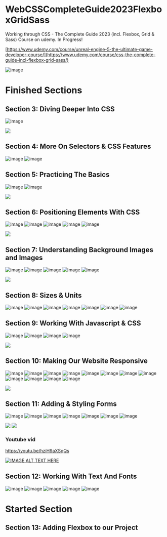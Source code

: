 # WebCSSCompleteGuide2023FlexboxGridSass
Working through CSS - The Complete Guide 2023 (incl. Flexbox, Grid &amp; Sass) Course on udemy. In Progress! 

[https://www.udemy.com/course/unreal-engine-5-the-ultimate-game-developer-course/](https://www.udemy.com/course/css-the-complete-guide-incl-flexbox-grid-sass/)

![image](https://media.githubusercontent.com/media/jacobmott/WebCSSCompleteGuide2023FlexboxGridSass/main/Screenshots/GetStartedWithCSSUdemy.png)


# Finished Sections


## Section 3: Diving Deeper Into CSS

![image](https://media.githubusercontent.com/media/jacobmott/WebCSSCompleteGuide2023FlexboxGridSass/main/Screenshots/Section3-1.png)


![](https://media.githubusercontent.com/media/jacobmott/WebCSSCompleteGuide2023FlexboxGridSass/main/Screenshots/Section3.gif)


## Section 4: More On Selectors & CSS Features

![image](https://media.githubusercontent.com/media/jacobmott/WebCSSCompleteGuide2023FlexboxGridSass/main/Screenshots/2023-07-0215_41_36-slides_max1.png)
![image](https://media.githubusercontent.com/media/jacobmott/WebCSSCompleteGuide2023FlexboxGridSass/main/Screenshots/2023-07-0215_41_36-slides_max2.png)


## Section 5: Practicing The Basics

![image](https://media.githubusercontent.com/media/jacobmott/WebCSSCompleteGuide2023FlexboxGridSass/main/Screenshots/2023-07-03-21_37_21Section5Progress1.png)
![image](https://media.githubusercontent.com/media/jacobmott/WebCSSCompleteGuide2023FlexboxGridSass/main/Screenshots/2023-07-04-15_27_21Section5-1.png)


![](https://media.githubusercontent.com/media/jacobmott/WebCSSCompleteGuide2023FlexboxGridSass/main/Screenshots/2023-07-04-15_27_21Section5-1.gif)

## Section 6: Positioning Elements With CSS

![image](https://media.githubusercontent.com/media/jacobmott/WebCSSCompleteGuide2023FlexboxGridSass/main/Screenshots/PositioningElementswithCSS1.png)
![image](https://media.githubusercontent.com/media/jacobmott/WebCSSCompleteGuide2023FlexboxGridSass/main/Screenshots/PositioningElementswithCSS2.png)
![image](https://media.githubusercontent.com/media/jacobmott/WebCSSCompleteGuide2023FlexboxGridSass/main/Screenshots/PositioningElementswithCSS3.png)
![image](https://media.githubusercontent.com/media/jacobmott/WebCSSCompleteGuide2023FlexboxGridSass/main/Screenshots/PositioningElementswithCSS4.png)
![image](https://media.githubusercontent.com/media/jacobmott/WebCSSCompleteGuide2023FlexboxGridSass/main/Screenshots/PositioningElementswithCSS5.png)

![](https://media.githubusercontent.com/media/jacobmott/WebCSSCompleteGuide2023FlexboxGridSass/main/Screenshots/PositioningElementswithCSS.gif)

## Section 7: Understanding Background Images and Images

![image](https://media.githubusercontent.com/media/jacobmott/WebCSSCompleteGuide2023FlexboxGridSass/main/Screenshots/UnderstandingBckImgsAndImgs1.png)
![image](https://media.githubusercontent.com/media/jacobmott/WebCSSCompleteGuide2023FlexboxGridSass/main/Screenshots/UnderstandingBckImgsAndImgs2.png)
![image](https://media.githubusercontent.com/media/jacobmott/WebCSSCompleteGuide2023FlexboxGridSass/main/Screenshots/UnderstandingBckImgsAndImgs3.png)
![image](https://media.githubusercontent.com/media/jacobmott/WebCSSCompleteGuide2023FlexboxGridSass/main/Screenshots/UnderstandingBckImgsAndImgs4.png)
![image](https://media.githubusercontent.com/media/jacobmott/WebCSSCompleteGuide2023FlexboxGridSass/main/Screenshots/UnderstandingBckImgsAndImgs5.png)

![](https://media.githubusercontent.com/media/jacobmott/WebCSSCompleteGuide2023FlexboxGridSass/main/Screenshots/UnderstandingBckImgsAndImgs.gif)

## Section 8: Sizes & Units

![image](https://media.githubusercontent.com/media/jacobmott/WebCSSCompleteGuide2023FlexboxGridSass/main/Screenshots/css-units-slides1.png)
![image](https://media.githubusercontent.com/media/jacobmott/WebCSSCompleteGuide2023FlexboxGridSass/main/Screenshots/css-units-slides2.png)
![image](https://media.githubusercontent.com/media/jacobmott/WebCSSCompleteGuide2023FlexboxGridSass/main/Screenshots/css-units-slides3.png)
![image](https://media.githubusercontent.com/media/jacobmott/WebCSSCompleteGuide2023FlexboxGridSass/main/Screenshots/css-units-slides4.png)
![image](https://media.githubusercontent.com/media/jacobmott/WebCSSCompleteGuide2023FlexboxGridSass/main/Screenshots/css-units-slides5.png)
![image](https://media.githubusercontent.com/media/jacobmott/WebCSSCompleteGuide2023FlexboxGridSass/main/Screenshots/css-units-slides6.png)
![image](https://media.githubusercontent.com/media/jacobmott/WebCSSCompleteGuide2023FlexboxGridSass/main/Screenshots/css-units-slides7.png)

## Section 9: Working With Javascript & CSS

![image](https://media.githubusercontent.com/media/jacobmott/WebCSSCompleteGuide2023FlexboxGridSass/main/Screenshots/WorkingWithJavascriptAndCSS1.png)
![image](https://media.githubusercontent.com/media/jacobmott/WebCSSCompleteGuide2023FlexboxGridSass/main/Screenshots/WorkingWithJavascriptAndCSS2.png)
![image](https://media.githubusercontent.com/media/jacobmott/WebCSSCompleteGuide2023FlexboxGridSass/main/Screenshots/WorkingWithJavascriptAndCSS3.png)
![image](https://media.githubusercontent.com/media/jacobmott/WebCSSCompleteGuide2023FlexboxGridSass/main/Screenshots/WorkingWithJavascriptAndCSS4.png)

![](https://media.githubusercontent.com/media/jacobmott/WebCSSCompleteGuide2023FlexboxGridSass/main/Screenshots//WorkingWithJavascriptAndCSS.gif)

## Section 10: Making Our Website Responsive

![image](https://media.githubusercontent.com/media/jacobmott/WebCSSCompleteGuide2023FlexboxGridSass/main/Screenshots/MakingOurWebsiteResponsive1.png)
![image](https://media.githubusercontent.com/media/jacobmott/WebCSSCompleteGuide2023FlexboxGridSass/main/Screenshots/MakingOurWebsiteResponsive2.png)
![image](https://media.githubusercontent.com/media/jacobmott/WebCSSCompleteGuide2023FlexboxGridSass/main/Screenshots/MakingOurWebsiteResponsive3.png)
![image](https://media.githubusercontent.com/media/jacobmott/WebCSSCompleteGuide2023FlexboxGridSass/main/Screenshots/MakingOurWebsiteResponsive4.png)
![image](https://media.githubusercontent.com/media/jacobmott/WebCSSCompleteGuide2023FlexboxGridSass/main/Screenshots/MakingOurWebsiteResponsive5.png)
![image](https://media.githubusercontent.com/media/jacobmott/WebCSSCompleteGuide2023FlexboxGridSass/main/Screenshots/MakingOurWebsiteResponsive6.png)
![image](https://media.githubusercontent.com/media/jacobmott/WebCSSCompleteGuide2023FlexboxGridSass/main/Screenshots/MakingOurWebsiteResponsive7.png)
![image](https://media.githubusercontent.com/media/jacobmott/WebCSSCompleteGuide2023FlexboxGridSass/main/Screenshots/MakingOurWebsiteResponsive8.png)
![image](https://media.githubusercontent.com/media/jacobmott/WebCSSCompleteGuide2023FlexboxGridSass/main/Screenshots/MakingOurWebsiteResponsive9.png)
![image](https://media.githubusercontent.com/media/jacobmott/WebCSSCompleteGuide2023FlexboxGridSass/main/Screenshots/MakingOurWebsiteResponsive10.png)
![image](https://media.githubusercontent.com/media/jacobmott/WebCSSCompleteGuide2023FlexboxGridSass/main/Screenshots/MakingOurWebsiteResponsive11.png)
![image](https://media.githubusercontent.com/media/jacobmott/WebCSSCompleteGuide2023FlexboxGridSass/main/Screenshots/MakingOurWebsiteResponsive12.png)

![](https://media.githubusercontent.com/media/jacobmott/WebCSSCompleteGuide2023FlexboxGridSass/main/Screenshots/MakingOurWebsiteResponsive.gif)

 ## Section 11: Adding & Styling Forms

![image](https://media.githubusercontent.com/media/jacobmott/WebCSSCompleteGuide2023FlexboxGridSass/main/Screenshots/Section11AddingAndStylingForms1.png)
![image](https://media.githubusercontent.com/media/jacobmott/WebCSSCompleteGuide2023FlexboxGridSass/main/Screenshots/Section11AddingAndStylingForms2.png)
![image](https://media.githubusercontent.com/media/jacobmott/WebCSSCompleteGuide2023FlexboxGridSass/main/Screenshots/Section11AddingAndStylingForms3.png)
![image](https://media.githubusercontent.com/media/jacobmott/WebCSSCompleteGuide2023FlexboxGridSass/main/Screenshots/Section11AddingAndStylingForms5.png)
![image](https://media.githubusercontent.com/media/jacobmott/WebCSSCompleteGuide2023FlexboxGridSass/main/Screenshots/Section11AddingAndStylingForms6.png)
![image](https://media.githubusercontent.com/media/jacobmott/WebCSSCompleteGuide2023FlexboxGridSass/main/Screenshots/Section11AddingAndStylingForms7.png)
![image](https://media.githubusercontent.com/media/jacobmott/WebCSSCompleteGuide2023FlexboxGridSass/main/Screenshots/Section11AddingAndStylingForms8.png)

![](https://media.githubusercontent.com/media/jacobmott/WebCSSCompleteGuide2023FlexboxGridSass/main/Screenshots/Section11AddingAndStylingForms.gif)
![](https://media.githubusercontent.com/media/jacobmott/WebCSSCompleteGuide2023FlexboxGridSass/main/Screenshots/AfterSection11ProgressSoFar.gif)
 
### Youtube vid

https://youtu.be/hziH9aXSqQs

[![IMAGE ALT TEXT HERE](https://img.youtube.com/vi/hziH9aXSqQs/0.jpg)](https://youtu.be/hziH9aXSqQs)


## Section 12: Working With Text And Fonts

![image](https://media.githubusercontent.com/media/jacobmott/WebCSSCompleteGuide2023FlexboxGridSass/main/Screenshots/WorkingWithTextAndFonts1.png)
![image](https://media.githubusercontent.com/media/jacobmott/WebCSSCompleteGuide2023FlexboxGridSass/main/Screenshots/WorkingWithTextAndFonts2.png)
![image](https://media.githubusercontent.com/media/jacobmott/WebCSSCompleteGuide2023FlexboxGridSass/main/Screenshots/WorkingWithTextAndFonts3.png)
![image](https://media.githubusercontent.com/media/jacobmott/WebCSSCompleteGuide2023FlexboxGridSass/main/Screenshots/WorkingWithTextAndFonts4.png)
![image](https://media.githubusercontent.com/media/jacobmott/WebCSSCompleteGuide2023FlexboxGridSass/main/Screenshots/WorkingWithTextAndFonts5.png)


# Started Section

## Section 13: Adding Flexbox to our Project
